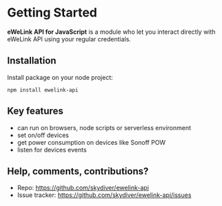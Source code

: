 # Getting Started

**eWeLink API for JavaScript** is a module who let you interact directly with eWeLink API using your regular credentials.


## Installation

Install package on your node project:
```
npm install ewelink-api
```


## Key features

* can run on browsers, node scripts or serverless environment
* set on/off devices
* get power consumption on devices like Sonoff POW
* listen for devices events


## Help, comments, contributions?

* Repo: https://github.com/skydiver/ewelink-api
* Issue tracker: https://github.com/skydiver/ewelink-api/issues